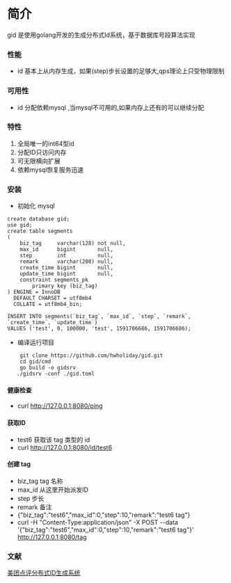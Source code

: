 # 简介
gid 是使用golang开发的生成分布式Id系统，基于数据库号段算法实现
### 性能
- id 基本上从内存生成，如果(step)步长设置的足够大,qps理论上只受物理限制
### 可用性
- id 分配依赖mysql ,当mysql不可用的,如果内存上还有的可以继续分配
### 特性
1. 全局唯一的int64型id  
2. 分配ID只访问内存  
3. 可无限横向扩展  
4. 依赖mysql恢复服务迅速
### 安装
- 初始化 mysql

```base
create database gid;
use gid;
create table segments
(
    biz_tag     varchar(128) not null,
    max_id      bigint       null,
    step        int          null,
    remark      varchar(200) null,
    create_time bigint       null,
    update_time bigint       null,
    constraint segments_pk
        primary key (biz_tag)
) ENGINE = InnoDB
  DEFAULT CHARSET = utf8mb4
  COLLATE = utf8mb4_bin;

INSERT INTO segments(`biz_tag`, `max_id`, `step`, `remark`, `create_time`, `update_time`)
VALUES ('test', 0, 100000, 'test', 1591706686, 1591706686);
```
- 编译运行项目
```base
    git clone https://github.com/hwholiday/gid.git
    cd gid/cmd
    go build -o gidsrv
   ./gidsrv -conf ./gid.toml
```
 
#### 健康检查
- curl http://127.0.0.1:8080/ping

#### 获取ID
 - test6 获取该 tag 类型的 id
 - curl http://127.0.0.1:8080/id/test6
 
#### 创建 tag
- biz_tag tag 名称
- max_id  从这里开始派发ID
- step 步长
- remark 备注
- {"biz_tag":"test6","max_id":0,"step":10,"remark":"test6 tag"}
- curl -H "Content-Type:application/json" -X POST --data '{"biz_tag":"test6","max_id":0,"step":10,"remark":"test6 tag"}' http://127.0.0.1:8080/tag

### 文献
[美团点评分布式ID生成系统](https://tech.meituan.com/2017/04/21/mt-leaf.html)


